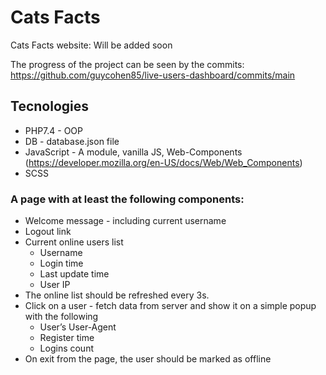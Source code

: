 # Cats Facts

Cats Facts website:
Will be added soon

The progress of the project can be seen by the commits: 
https://github.com/guycohen85/live-users-dashboard/commits/main

## Tecnologies
- PHP7.4 - OOP
- DB - database.json file
- JavaScript - A module, vanilla JS, Web-Components (https://developer.mozilla.org/en-US/docs/Web/Web_Components)
- SCSS

### A page with at least the following components:
- Welcome message - including current username
- Logout link
- Current online users list
    - Username
    - Login time
    - Last update time
    - User IP
- The online list should be refreshed every 3s.
- Click on a user - fetch data from server and show it on a simple popup with the following
    - User’s User-Agent
    - Register time
    - Logins count
- On exit from the page, the user should be marked as offline

